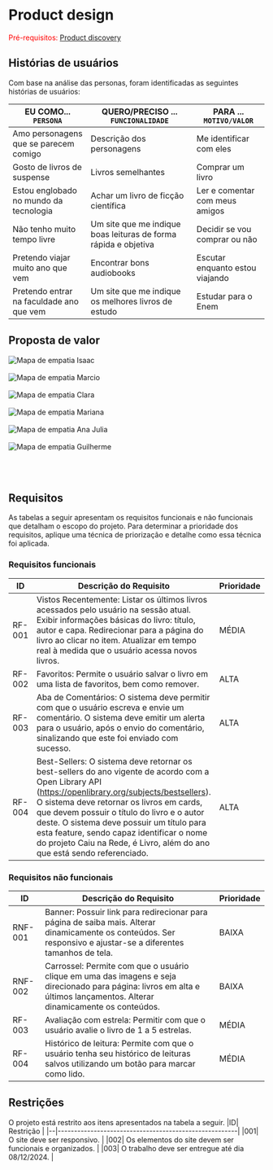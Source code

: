# Product design

<span style="color:red">Pré-requisitos: <a href="02-Product-discovery.md"> Product discovery</a></span>


## Histórias de usuários

Com base na análise das personas, foram identificadas as seguintes histórias de usuários:

|EU COMO... `PERSONA`| QUERO/PRECISO ... `FUNCIONALIDADE` |PARA ... `MOTIVO/VALOR`                 |
|--------------------|------------------------------------|----------------------------------------|
|Amo personagens que se parecem comigo  |Descrição dos personagens         | Me identificar com eles |
|Gosto de livros de suspense |Livros semelhantes| Comprar um livro |
|Estou englobado no mundo da tecnologia | Achar um livro de ficção científica | Ler e comentar com meus amigos |
| Não tenho muito tempo livre | Um site que me indique boas leituras de forma rápida e objetiva | Decidir se vou comprar ou não |
| Pretendo viajar muito ano que vem | Encontrar bons audiobooks | Escutar enquanto estou viajando |
| Pretendo entrar na faculdade ano que vem | Um site que me indique os melhores livros de estudo | Estudar para o Enem |


## Proposta de valor


![Mapa de empatia Isaac](images/mapa-de-empatia-isaac.jpg)
<br>
<br>
![Mapa de empatia Marcio](images/mapa-de-empatia-marcio.jpg)
<br>
<br>
![Mapa de empatia Clara](images/mapa-de-empatia-clara.jpg)
<br>
<br>
![Mapa de empatia Mariana](images/mapa-de-empatia-mariana.jpg)
<br>
<br>
![Mapa de empatia Ana Julia](images/mapa-de-empatia-ana-julia.jpg)
<br>
<br>
![Mapa de empatia Guilherme](images/mapa-de-empatia-guilherme.jpg)
<br>
<br>
<br>
<br>

## Requisitos

As tabelas a seguir apresentam os requisitos funcionais e não funcionais que detalham o escopo do projeto. Para determinar a prioridade dos requisitos, aplique uma técnica de priorização e detalhe como essa técnica foi aplicada.

### Requisitos funcionais
| ID     | Descrição do Requisito                                   | Prioridade |
| ------ | ---------------------------------------------------------- | ---------- |
| RF-001 | Vistos Recentemente: Listar os últimos livros acessados pelo usuário na sessão atual. Exibir informações básicas do livro: título, autor e сара. Redirecionar para a página do livro ao clicar no item. Atualizar em tempo real à medida que o usuário acessa novos livros. | MÉDIA      |
| RF-002 | Favoritos: Permite o usuário salvar o livro em uma lista de favoritos, bem como remover. | ALTA     |
| RF-003 | Aba de Comentários: O sistema deve permitir com que o usuário escreva e envie um comentário. O sistema deve emitir um alerta para o usuário, após o envio do comentário, sinalizando que este foi enviado com sucesso. | ALTA |
| RF-004 | Best-Sellers: O sistema deve retornar os best-sellers do ano vigente de acordo com a Open Library API (https://openlibrary.org/subjects/bestsellers). O sistema deve retornar os livros em cards, que devem possuir o título do livro e o autor deste. O sistema deve possuir um título para esta feature, sendo capaz identificar o nome do projeto Caiu na Rede, é Livro, além do ano que está sendo referenciado. | ALTA |

### Requisitos não funcionais
| ID      | Descrição do Requisito                                                              | Prioridade |
| ------- | ------------------------------------------------------------------------------------- | ---------- |
| RNF-001 | Banner: Possuir link para redirecionar para página de saiba mais. Alterar dinamicamente os conteúdos. Ser responsivo e ajustar-se a diferentes tamanhos de tela. | BAIXA     |
| RNF-002 | Carrossel: Permite com que o usuário clique em uma das imagens e seja direcionado para página: livros em alta e últimos lançamentos. Alterar dinamicamente os conteúdos.        | BAIXA      |
| RF-003 | Avaliação com estrela: Permitir com que o usuário avalie o livro de 1 a 5 estrelas. | MÉDIA |
| RF-004 | Histórico de leitura: Permite com que o usuário tenha seu histórico de leituras salvos utilizando um botão para marcar como lido. | MÉDIA |

## Restrições

O projeto está restrito aos itens apresentados na tabela a seguir.
|ID| Restrição                                             |
|--|-------------------------------------------------------|
|001| O site deve ser responsivo. |
|002| Os elementos do site devem ser funcionais e organizados.  |
|003| O trabalho deve ser entregue até dia 08/12/2024. |
